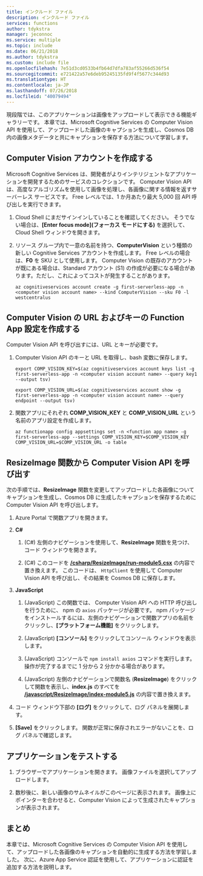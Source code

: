 ```yaml
---
title: インクルード ファイル
description: インクルード ファイル
services: functions
author: tdykstra
manager: jeconnoc
ms.service: multiple
ms.topic: include
ms.date: 06/21/2018
ms.author: tdykstra
ms.custom: include file
ms.openlocfilehash: 7e51d3cd0533b4fb64d7dfa783af55266d536f54
ms.sourcegitcommit: e721422a57e6deb95245135fd9f4f5677c344d93
ms.translationtype: HT
ms.contentlocale: ja-JP
ms.lasthandoff: 07/26/2018
ms.locfileid: "40079494"
---
```

現段階では、このアプリケーションは画像をアップロードして表示できる機能ギャラリーです。 本章では、Microsoft Cognitive Services の Computer Vision API を使用して、アップロードした画像のキャプションを生成し、Cosmos DB 内の画像メタデータと共にキャプションを保存する方法について学習します。

## <a name="create-a-computer-vision-account"></a>Computer Vision アカウントを作成する

Microsoft Cognitive Services は、開発者がよりインテリジェントなアプリケーションを開発するためのサービスのコレクションです。 Computer Vision API は、高度なアルゴリズムを使用して画像を処理し、各画像に関する情報を返すサーバーレス サービスです。 Free レベルでは、1 か月あたり最大 5,000 回 API 呼び出しを実行できます。

1. Cloud Shell にまだサインインしていることを確認してください。 そうでない場合は、**[Enter focus mode]\(フォーカス モードにする\)** を選択して、Cloud Shell ウィンドウを開きます。 

1. リソース グループ内で一意の名前を持つ、**ComputerVision** という種類の新しい Cognitive Services アカウントを作成します。 Free レベルの場合は、**F0** を SKU として使用します。 Computer Vision の既存のアカウントが既にある場合は、Standard アカウント (S1) の作成が必要になる場合があります。ただし、これによってコストが発生することがあります。

    ```azurecli
    az cognitiveservices account create -g first-serverless-app -n <computer vision account name> --kind ComputerVision --sku F0 -l westcentralus
    ```


## <a name="create-function-app-settings-for-computer-vision-url-and-key"></a>Computer Vision の URL およびキーの Function App 設定を作成する

Computer Vision API を呼び出すには、URL とキーが必要です。

1. Computer Vision API のキーと URL を取得し、bash 変数に保存します。

    ```azurecli
    export COMP_VISION_KEY=$(az cognitiveservices account keys list -g first-serverless-app -n <computer vision account name> --query key1 --output tsv)
    ```
    ```azurecli
    export COMP_VISION_URL=$(az cognitiveservices account show -g first-serverless-app -n <computer vision account name> --query endpoint --output tsv)
    ```

1. 関数アプリにそれぞれ **COMP_VISION_KEY** と **COMP_VISION_URL** という名前のアプリ設定を作成します。

    ```azurecli
    az functionapp config appsettings set -n <function app name> -g first-serverless-app --settings COMP_VISION_KEY=$COMP_VISION_KEY COMP_VISION_URL=$COMP_VISION_URL -o table
    ```


## <a name="call-computer-vision-api-from-resizeimage-function"></a>ResizeImage 関数から Computer Vision API を呼び出す

次の手順では、**ResizeImage** 関数を変更してアップロードした各画像についてキャプションを生成し、Cosmos DB に生成したキャプションを保存するために Computer Vision API を呼び出します。

1. Azure Portal で関数アプリを開きます。

1. **C#**

    1. (C#) 左側のナビゲーションを使用して、**ResizeImage** 関数を見つけ、コード ウィンドウを開きます。

    1. (C#) このコードを [**/csharp/ResizeImage/run-module5.csx**](https://raw.githubusercontent.com/Azure-Samples/functions-first-serverless-web-application/master/csharp/ResizeImage/run-module5.csx) の内容で置き換えます。 このコードは、 `HttpClient` を使用して Computer Vision API を呼び出し、その結果を Cosmos DB に保存します。

1. **JavaScript**

    1. (JavaScript) この関数では、 Computer Vision API への HTTP 呼び出しを行うために、 npm の `axios` パッケージが必要です。 npm パッケージをインストールするには、左側のナビゲーションで関数アプリの名前をクリックし、**[プラットフォーム機能]** をクリックします。

    1. (JavaScript) **[コンソール]** をクリックしてコンソール ウィンドウを表示します。

    1. (JavaScript) コンソールで `npm install axios` コマンドを実行します。 操作が完了するまでに 1 分から 2 分かかる場合があります。

    1. (JavaScript) 左側のナビゲーションで関数名 (**ResizeImage**) をクリックして関数を表示し、**index.js** のすべてを [**/javascript/ResizeImage/index-module5.js**](https://raw.githubusercontent.com/Azure-Samples/functions-first-serverless-web-application/master/javascript/ResizeImage/index-module5.js) の内容で置き換えます。

1. コード ウィンドウ下部の **[ログ]** をクリックして、ログ パネルを展開します。

1. **[Save]** をクリックします。 関数が正常に保存されエラーがないことを、ログ パネルで確認します。


## <a name="test-the-application"></a>アプリケーションをテストする

1. ブラウザーでアプリケーションを開きます。 画像ファイルを選択してアップロードします。

1. 数秒後に、新しい画像のサムネイルがこのページに表示されます。 画像上にポインターを合わせると、Computer Vision によって生成されたキャプションが表示されます。


## <a name="summary"></a>まとめ

本章では、Microsoft Cognitive Services の Computer Vision API を使用して、アップロードした各画像のキャプションを自動的に生成する方法を学習しました。 次に、Azure App Service 認証を使用して、アプリケーションに認証を追加する方法を説明します。